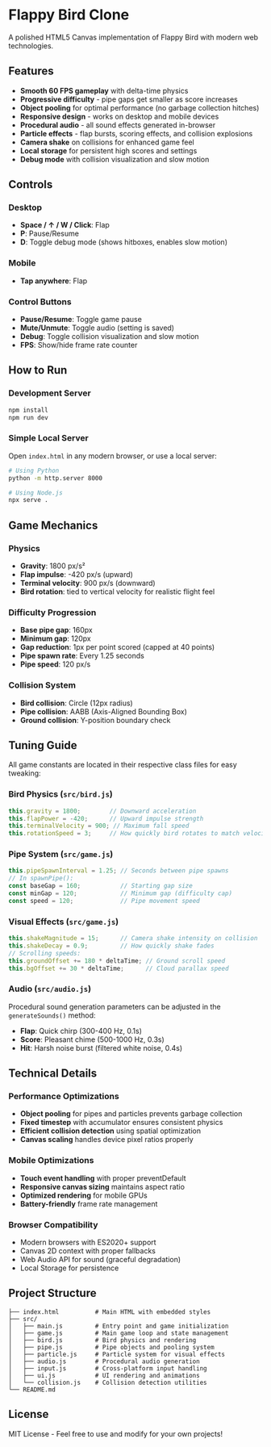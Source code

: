 # Flappy Bird Clone

A polished HTML5 Canvas implementation of Flappy Bird with modern web technologies.

## Features

- **Smooth 60 FPS gameplay** with delta-time physics
- **Progressive difficulty** - pipe gaps get smaller as score increases
- **Object pooling** for optimal performance (no garbage collection hitches)
- **Responsive design** - works on desktop and mobile devices
- **Procedural audio** - all sound effects generated in-browser
- **Particle effects** - flap bursts, scoring effects, and collision explosions
- **Camera shake** on collisions for enhanced game feel
- **Local storage** for persistent high scores and settings
- **Debug mode** with collision visualization and slow motion

## Controls

### Desktop
- **Space / ↑ / W / Click**: Flap
- **P**: Pause/Resume
- **D**: Toggle debug mode (shows hitboxes, enables slow motion)

### Mobile
- **Tap anywhere**: Flap

### Control Buttons
- **Pause/Resume**: Toggle game pause
- **Mute/Unmute**: Toggle audio (setting is saved)
- **Debug**: Toggle collision visualization and slow motion
- **FPS**: Show/hide frame rate counter

## How to Run

### Development Server
```bash
npm install
npm run dev
```

### Simple Local Server
Open `index.html` in any modern browser, or use a local server:
```bash
# Using Python
python -m http.server 8000

# Using Node.js
npx serve .
```

## Game Mechanics

### Physics
- **Gravity**: 1800 px/s²
- **Flap impulse**: -420 px/s (upward)
- **Terminal velocity**: 900 px/s (downward)
- **Bird rotation**: tied to vertical velocity for realistic flight feel

### Difficulty Progression
- **Base pipe gap**: 160px
- **Minimum gap**: 120px
- **Gap reduction**: 1px per point scored (capped at 40 points)
- **Pipe spawn rate**: Every 1.25 seconds
- **Pipe speed**: 120 px/s

### Collision System
- **Bird collision**: Circle (12px radius)
- **Pipe collision**: AABB (Axis-Aligned Bounding Box)
- **Ground collision**: Y-position boundary check

## Tuning Guide

All game constants are located in their respective class files for easy tweaking:

### Bird Physics (`src/bird.js`)
```javascript
this.gravity = 1800;        // Downward acceleration
this.flapPower = -420;      // Upward impulse strength
this.terminalVelocity = 900; // Maximum fall speed
this.rotationSpeed = 3;     // How quickly bird rotates to match velocity
```

### Pipe System (`src/game.js`)
```javascript
this.pipeSpawnInterval = 1.25; // Seconds between pipe spawns
// In spawnPipe():
const baseGap = 160;           // Starting gap size
const minGap = 120;            // Minimum gap (difficulty cap)
const speed = 120;             // Pipe movement speed
```

### Visual Effects (`src/game.js`)
```javascript
this.shakeMagnitude = 15;      // Camera shake intensity on collision
this.shakeDecay = 0.9;         // How quickly shake fades
// Scrolling speeds:
this.groundOffset += 180 * deltaTime; // Ground scroll speed
this.bgOffset += 30 * deltaTime;      // Cloud parallax speed
```

### Audio (`src/audio.js`)
Procedural sound generation parameters can be adjusted in the `generateSounds()` method:
- **Flap**: Quick chirp (300-400 Hz, 0.1s)
- **Score**: Pleasant chime (500-1000 Hz, 0.3s)  
- **Hit**: Harsh noise burst (filtered white noise, 0.4s)

## Technical Details

### Performance Optimizations
- **Object pooling** for pipes and particles prevents garbage collection
- **Fixed timestep** with accumulator ensures consistent physics
- **Efficient collision detection** using spatial optimization
- **Canvas scaling** handles device pixel ratios properly

### Mobile Optimizations
- **Touch event handling** with proper preventDefault
- **Responsive canvas sizing** maintains aspect ratio
- **Optimized rendering** for mobile GPUs
- **Battery-friendly** frame rate management

### Browser Compatibility
- Modern browsers with ES2020+ support
- Canvas 2D context with proper fallbacks
- Web Audio API for sound (graceful degradation)
- Local Storage for persistence

## Project Structure

```
├── index.html          # Main HTML with embedded styles
├── src/
│   ├── main.js         # Entry point and game initialization
│   ├── game.js         # Main game loop and state management
│   ├── bird.js         # Bird physics and rendering
│   ├── pipe.js         # Pipe objects and pooling system
│   ├── particle.js     # Particle system for visual effects
│   ├── audio.js        # Procedural audio generation
│   ├── input.js        # Cross-platform input handling
│   ├── ui.js           # UI rendering and animations
│   └── collision.js    # Collision detection utilities
└── README.md
```

## License

MIT License - Feel free to use and modify for your own projects!